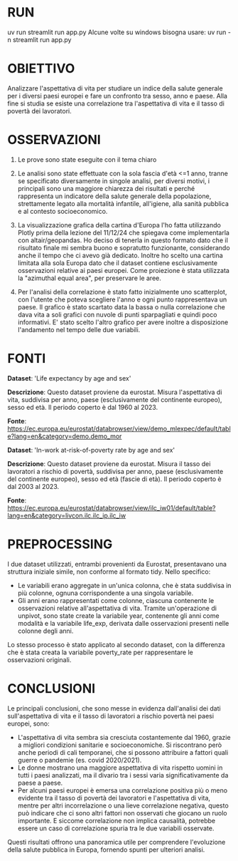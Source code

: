 # RUN
uv run streamlit run app.py
Alcune volte su windows bisogna usare: uv run -n streamlit run app.py

# OBIETTIVO
Analizzare l'aspettativa di vita per studiare un indice della salute generale per i diversi paesi europei e fare un confronto tra sesso, anno e paese. Alla fine si studia se esiste una correlazione tra l'aspettativa di vita e il tasso di povertà dei lavoratori.

# OSSERVAZIONI
1) Le prove sono state eseguite con il tema chiaro

2) Le analisi sono state effettuate con la sola fascia d'età <=1 anno, tranne se specificato diversamente in singole analisi,
   per diversi motivi, i principali sono una maggiore chiarezza dei risultati e perché rappresenta un indicatore della salute
   generale della popolazione, strettamente legato alla mortalità infantile, all'igiene, alla sanità pubblica e al contesto socioeconomico.

3) La visualizzazione grafica della cartina d'Europa l'ho fatta utilizzando Plotly prima della lezione del 11/12/24 che spiegava come
   implementarla con altair/geopandas. Ho deciso di tenerla in questo formato dato che il risultato finale mi sembra buono e sopratutto funzionante, considerando anche il tempo che ci avevo già dedicato.
   Inoltre ho scelto una cartina limitata alla sola Europa dato che il dataset contiene esclusivamente osservazioni relative ai paesi europei.
   Come proiezione è stata utilizzata la "azimuthal equal area", per preservare le aree.

4) Per l'analisi della correlazione è stato fatto inizialmente uno scatterplot, con l'utente che poteva scegliere l'anno
   e ogni punto rappresentava un paese. Il grafico è stato scartato data la bassa o nulla correlazione che dava vita a
   soli grafici con nuvole di punti sparpagliati e quindi poco informativi.
   E' stato scelto l'altro grafico per avere inoltre a disposizione l'andamento nel tempo delle due variabili.

# FONTI
**Dataset**: 'Life expectancy by age and sex'

**Descrizione**: Questo dataset proviene da eurostat.
             Misura l'aspettativa di vita, suddivisa per anno, paese (esclusivamente del continente europeo), sesso ed età.
             Il periodo coperto è dal 1960 al 2023.

**Fonte**: https://ec.europa.eu/eurostat/databrowser/view/demo_mlexpec/default/table?lang=en&category=demo.demo_mor
            
**Dataset**: 'In-work at-risk-of-poverty rate by age and sex'

**Descrizione**: Questo dataset proviene da eurostat.
             Misura il tasso dei lavoratori a rischio di povertà, suddivisa per anno, paese (esclusivamente del continente europeo), sesso ed età (fascie di età).
             Il periodo coperto è dal 2003 al 2023.

**Fonte**: https://ec.europa.eu/eurostat/databrowser/view/ilc_iw01/default/table?lang=en&category=livcon.ilc.ilc_ip.ilc_iw

# PREPROCESSING
I due dataset utilizzati, entrambi provenienti da Eurostat, presentavano una struttura iniziale simile, non conforme al formato tidy.
Nello specifico:
- Le variabili erano aggregate in un'unica colonna, che è stata suddivisa in più colonne, ognuna corrispondente a una singola variabile.
- Gli anni erano rappresentati come colonne, ciascuna contenente le osservazioni relative all'aspettativa di vita.
  Tramite un'operazione di unpivot, sono state create la variabile year, contenente gli anni come modalità e la variabile life_exp, derivata dalle osservazioni presenti nelle colonne degli anni.

Lo stesso processo è stato applicato al secondo dataset, con la differenza che è stata creata la variabile poverty_rate per rappresentare le osservazioni originali.

# CONCLUSIONI
Le principali conclusioni, che sono messe in evidenza dall'analisi dei dati
sull'aspettativa di vita e il tasso di lavoratori a rischio povertà nei paesi europei, sono:

- L'aspettativa di vita sembra sia cresciuta costantemente dal 1960,
  grazie a migliori condizioni sanitarie e socioeconomiche. Si riscontrano però anche periodi
  di cali temporanei, che si possono attribuire a fattori quali guerre o pandemie (es. covid 2020/2021).
- Le donne mostrano una maggiore aspettativa di vita rispetto uomini in tutti i paesi analizzati,
  ma il divario tra i sessi varia significativamente da paese a paese.
- Per alcuni paesi europei è emersa una correlazione positiva più o meno evidente tra il tasso di povertà dei lavoratori e 
  l'aspettativa di vita, mentre per altri incorrelazione o una lieve correlazione negativa,
  questo può indicare che ci sono altri fattori non osservati che giocano un ruolo importante.
  E siccome correlazione non implica causalità, potrebbe essere un caso di correlazione spuria tra le due variabili osservate.

Questi risultati offrono una panoramica utile per comprendere l'evoluzione della salute pubblica in Europa,
fornendo spunti per ulteriori analisi.